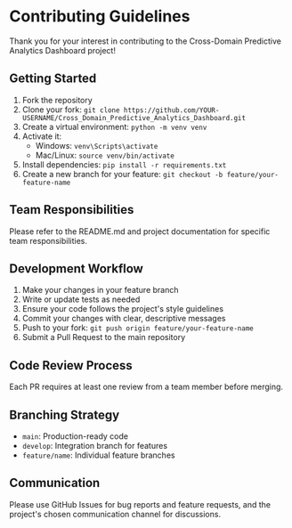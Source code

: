 # Contributing Guidelines

Thank you for your interest in contributing to the Cross-Domain Predictive Analytics Dashboard project!

## Getting Started

1. Fork the repository
2. Clone your fork: `git clone https://github.com/YOUR-USERNAME/Cross_Domain_Predictive_Analytics_Dashboard.git`
3. Create a virtual environment: `python -m venv venv`
4. Activate it:
   - Windows: `venv\Scripts\activate`
   - Mac/Linux: `source venv/bin/activate`
5. Install dependencies: `pip install -r requirements.txt`
6. Create a new branch for your feature: `git checkout -b feature/your-feature-name`

## Team Responsibilities

Please refer to the README.md and project documentation for specific team responsibilities.

## Development Workflow

1. Make your changes in your feature branch
2. Write or update tests as needed
3. Ensure your code follows the project's style guidelines
4. Commit your changes with clear, descriptive messages
5. Push to your fork: `git push origin feature/your-feature-name`
6. Submit a Pull Request to the main repository

## Code Review Process

Each PR requires at least one review from a team member before merging.

## Branching Strategy

- `main`: Production-ready code
- `develop`: Integration branch for features
- `feature/name`: Individual feature branches

## Communication

Please use GitHub Issues for bug reports and feature requests, and the project's chosen communication channel for discussions. 